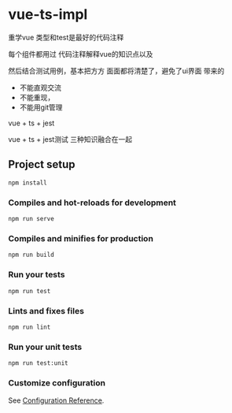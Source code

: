 # vue-ts-impl

重学vue
类型和test是最好的代码注释

每个组件都用过
代码注释解释vue的知识点以及

然后结合测试用例，基本把方方
面面都将清楚了，避免了ui界面
带来的
- 不能直观交流
- 不能重现，
- 不能用git管理

vue + ts + jest

vue + ts + jest测试
三种知识融合在一起

## Project setup
```
npm install
```

### Compiles and hot-reloads for development
```
npm run serve
```

### Compiles and minifies for production
```
npm run build
```

### Run your tests
```
npm run test
```

### Lints and fixes files
```
npm run lint
```

### Run your unit tests
```
npm run test:unit
```

### Customize configuration
See [Configuration Reference](https://cli.vuejs.org/config/).
